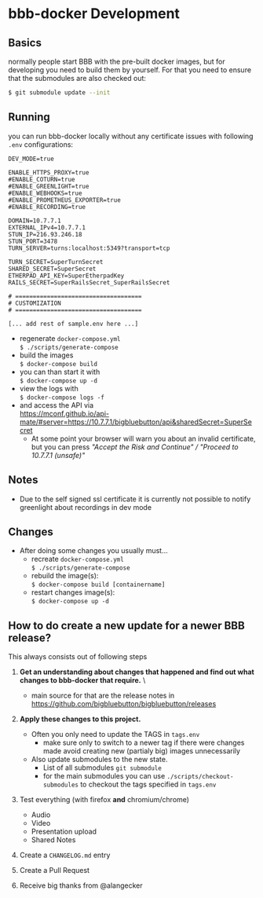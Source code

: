 # bbb-docker Development

## Basics
normally people start BBB with the pre-built docker images, but for developing you need to build them by yourself. For that you need to ensure that the submodules are also checked out:

```sh
$ git submodule update --init
```


## Running
you can run bbb-docker locally without any certificate issues with following `.env` configurations:

```
DEV_MODE=true

ENABLE_HTTPS_PROXY=true
#ENABLE_COTURN=true
#ENABLE_GREENLIGHT=true
#ENABLE_WEBHOOKS=true
#ENABLE_PROMETHEUS_EXPORTER=true
#ENABLE_RECORDING=true

DOMAIN=10.7.7.1
EXTERNAL_IPv4=10.7.7.1
STUN_IP=216.93.246.18
STUN_PORT=3478
TURN_SERVER=turns:localhost:5349?transport=tcp

TURN_SECRET=SuperTurnSecret
SHARED_SECRET=SuperSecret
ETHERPAD_API_KEY=SuperEtherpadKey
RAILS_SECRET=SuperRailsSecret_SuperRailsSecret

# ====================================
# CUSTOMIZATION
# ====================================

[... add rest of sample.env here ...]
```

- regenerate `docker-compose.yml` \
  `$ ./scripts/generate-compose`
- build the images \
  `$ docker-compose build`
- you can than start it with \
  `$ docker-compose up -d`
- view the logs with \
  `$ docker-compose logs -f`
- and access the API via \
  https://mconf.github.io/api-mate/#server=https://10.7.7.1/bigbluebutton/api&sharedSecret=SuperSecret
    * At some point your browser will warn you about an invalid certificate, but you can press _"Accept the Risk and Continue" / "Proceed to 10.7.7.1 (unsafe)"_


## Notes
- Due to the self signed ssl certificate it is currently not possible to notify greenlight about recordings in dev mode

## Changes
- After doing some changes you usually must...
  - recreate `docker-compose.yml` \
    `$ ./scripts/generate-compose`
  * rebuild the image(s): \
    `$ docker-compose build [containername]`
  * restart changes image(s): \
    `$ docker-compose up -d`


## How to do create a new update for a newer BBB release?
This always consists out of following steps
1. **Get an understanding about changes that happened and find out what changes to bbb-docker that require.** \
    * main source for that are the release notes in https://github.com/bigbluebutton/bigbluebutton/releases
2. **Apply these changes to this project.** 
    * Often you only need to update the TAGS in `tags.env`
      * make sure only to switch to a newer tag if there were changes made avoid creating new (partialy big) images unnecessarily
    * Also update submodules to the new state. 
      * List of all submodules `git submodule`
      * for the main submodules you can use `./scripts/checkout-submodules` to checkout the tags specified in `tags.env`
      
3. Test everything (with firefox **and** chromium/chrome)
    * Audio
    * Video
    * Presentation upload
    * Shared Notes
4. Create a `CHANGELOG.md` entry
5. Create a Pull Request
6. Receive big thanks from @alangecker 
